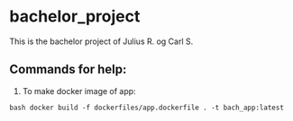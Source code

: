 # bachelor_project
This is the bachelor project of Julius R. og Carl S. 

## Commands for help:

1. To make docker image of app:

```bash docker build -f dockerfiles/app.dockerfile . -t bach_app:latest```

